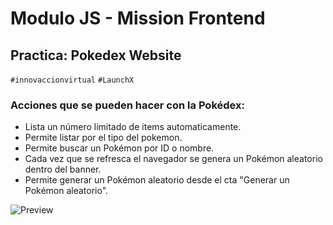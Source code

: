 # Modulo JS - Mission Frontend
## Practica: Pokedex Website
`#innovaccionvirtual` `#LaunchX`
### Acciones que se pueden hacer con  la Pokédex:
- Lista un número limitado de items automaticamente.
- Permite listar por el tipo del pokemon.
- Permite buscar un Pokémon por ID o nombre.
- Cada vez que se refresca el navegador se genera un Pokémon aleatorio dentro del banner.
- Permite generar un Pokémon aleatorio desde el cta "Generar un Pokémon aleatorio".

![Preview](https://repository-images.githubusercontent.com/469884547/e8e53f4d-98e0-4e49-a1dc-96ee9b25481f)
